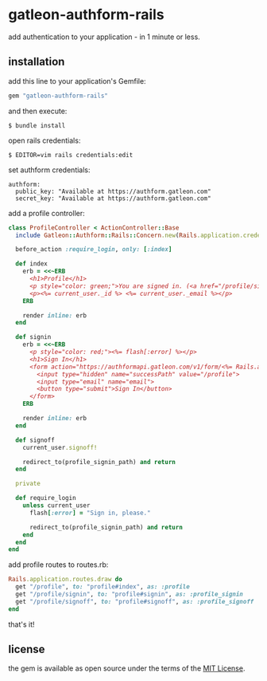 # gatleon-authform-rails

add authentication to your application - in 1 minute or less.

## installation

add this line to your application's Gemfile:

```ruby
gem "gatleon-authform-rails"
```

and then execute:

```
$ bundle install
```

open rails credentials:

```
$ EDITOR=vim rails credentials:edit
```

set authform credentials:

```
authform:
  public_key: "Available at https://authform.gatleon.com"
  secret_key: "Available at https://authform.gatleon.com"
```

add a profile controller:

```ruby
class ProfileController < ActionController::Base
  include Gatleon::Authform::Rails::Concern.new(Rails.application.credentials.dig(:authform))

  before_action :require_login, only: [:index]

  def index
    erb = <<~ERB
      <h1>Profile</h1>
      <p style="color: green;">You are signed in. (<a href="/profile/signoff">sign off</a>)</p>
      <p><%= current_user._id %> <%= current_user._email %></p>
    ERB

    render inline: erb
  end

  def signin
    erb = <<~ERB
      <p style="color: red;"><%= flash[:error] %></p>
      <h1>Sign In</h1>
      <form action="https://authformapi.gatleon.com/v1/form/<%= Rails.application.credentials.dig(:authform, :public_key) %>" method="POST">
        <input type="hidden" name="successPath" value="/profile">
        <input type="email" name="email">
        <button type="submit">Sign In</button>
      </form>
    ERB

    render inline: erb
  end

  def signoff
    current_user.signoff!

    redirect_to(profile_signin_path) and return
  end

  private

  def require_login
    unless current_user
      flash[:error] = "Sign in, please."

      redirect_to(profile_signin_path) and return
    end
  end
end
```

add profile routes to routes.rb:

```ruby
Rails.application.routes.draw do
  get "/profile", to: "profile#index", as: :profile
  get "/profile/signin", to: "profile#signin", as: :profile_signin
  get "/profile/signoff", to: "profile#signoff", as: :profile_signoff
end
```

that's it!

## license

the gem is available as open source under the terms of the [MIT License](https://opensource.org/licenses/MIT).

